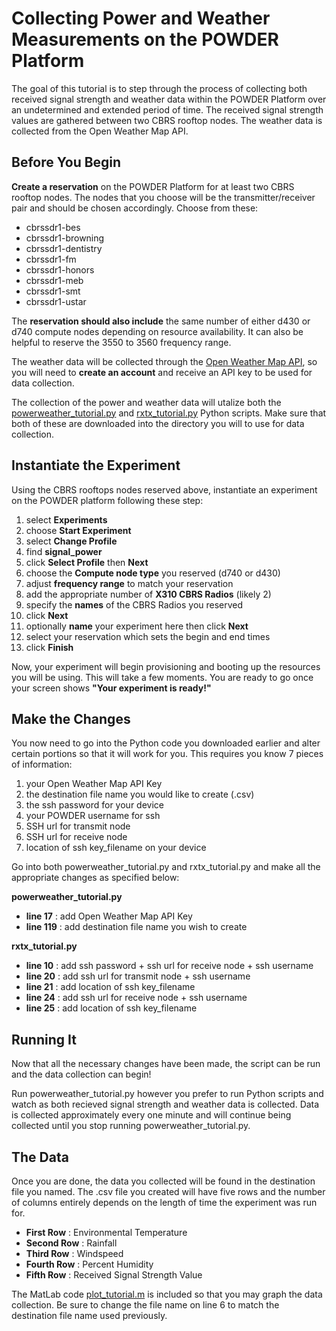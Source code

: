 # Collecting Power and Weather Measurements on the POWDER Platform #

The goal of this tutorial is to step through the process of collecting
both received signal strength and weather data within the POWDER Platform
over an undetermined and extended period of time. The received signal 
strength values are gathered between two CBRS rooftop nodes. The weather
data is collected from the Open Weather Map API. 

## Before You Begin ##
**Create a reservation** on the POWDER Platform for at least two CBRS
rooftop nodes. The nodes that you choose will be the transmitter/receiver pair
and should be chosen accordingly. 
Choose from these:
  * cbrssdr1-bes 
  * cbrssdr1-browning
  * cbrssdr1-dentistry
  * cbrssdr1-fm
  * cbrssdr1-honors
  * cbrssdr1-meb
  * cbrssdr1-smt
  * cbrssdr1-ustar
    
The **reservation should also include** the same number of either d430 or d740
compute nodes depending on resource availability. It can also be helpful to reserve 
the 3550 to 3560 frequency range. 

The weather data will be collected through the 
[Open Weather Map API](https://openweathermap.org), so you will need to **create an 
account** and receive an API key to be used for data collection.

The collection of the power and weather data will utalize both the
[powerweather_tutorial.py](https://github.com/allisontodd/powder-summer20/blob/master/tutorials/collect-power-weather/powerweather_tutorial.py)
and [rxtx_tutorial.py](https://github.com/allisontodd/powder-summer20/blob/master/tutorials/collect-power-weather/rxtx_tutorial.py)
Python scripts. Make sure that both of these are downloaded into
the directory you will to use for data collection.

## Instantiate the Experiment ##
Using the CBRS rooftops nodes reserved above, instantiate an experiment on the 
POWDER platform following these step:
  1. select **Experiments**
  2. choose **Start Experiment**
  3. select **Change Profile**
  4. find **signal_power**
  5. click **Select Profile** then **Next**
  6. choose the **Compute node type** you reserved (d740 or d430)
  7. adjust **frequency range** to match your reservation
  8. add the appropriate number of **X310 CBRS Radios** (likely 2)
  9. specify the **names** of the CBRS Radios you reserved
  10. click **Next**
  11. optionally **name** your experiment here then click **Next**
  12. select your reservation which sets the begin and end times
  13. click **Finish**
  
Now, your experiment will begin provisioning and booting up the resources you
will be using. This will take a few moments. You are ready to go once your 
screen shows **"Your experiment is ready!"** 

## Make the Changes ##
You now need to go into the Python code you downloaded earlier and alter certain
portions so that it will work for you. This requires you know 7 pieces of information:
 1. your Open Weather Map API Key 
 2. the destination file name you would like to create (.csv)
 3. the ssh password for your device
 4. your POWDER username for ssh 
 5. SSH url for transmit node
 6. SSH url for receive node
 7. location of ssh key_filename on your device

Go into both powerweather_tutorial.py and rxtx_tutorial.py and make all the appropriate
changes as specified below:

 **powerweather_tutorial.py**
  * **line 17** : add Open Weather Map API Key
  * **line 119** : add destination file name you wish to create
  
 **rxtx_tutorial.py**
  * **line 10** : add ssh password + ssh url for receive node + ssh username
  * **line 20** : add ssh url for transmit node + ssh username
  * **line 21** : add location of ssh key_filename
  * **line 24** : add ssh url for receive node + ssh username
  * **line 25** : add location of ssh key_filename
  
## Running It ##
Now that all the necessary changes have been made, the script can be run and the 
data collection can begin!

Run powerweather_tutorial.py however you prefer to run Python scripts and watch
as both recieved signal strength and weather data is collected. Data is collected 
approximately every one minute and will continue being collected until you stop
running powerweather_tutorial.py.

## The Data ##
Once you are done, the data you collected will be found in the destination 
file you named. The .csv file you created will have five rows and the number of 
columns entirely depends on the length of time the experiment was run for. 
 * **First Row** : Environmental Temperature
 * **Second Row** : Rainfall
 * **Third Row** : Windspeed
 * **Fourth Row** : Percent Humidity
 * **Fifth Row** : Received Signal Strength Value
 
 The MatLab code [plot_tutorial.m](https://github.com/allisontodd/powder-summer20/blob/master/tutorials/collect-power-weather/plot_tutorial.m)
 is included so that you may graph the data collection.
 Be sure to change the file name on line 6 to match the destination file name used 
 previously. 
